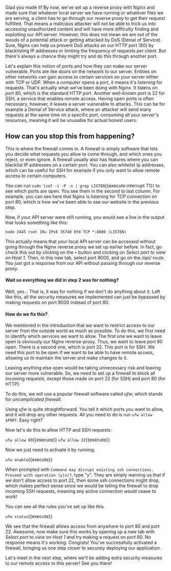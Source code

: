 Glad you made it! By now, we've set up a reverse proxy with Nginx and made sure that whatever local server we have running or whatever files we are serving, a client has to go through our reverse proxy to get their request fulfilled. That means a malicious attacker will not be able to trick us into accessing unauthorized content and will have more difficulty finding and exploiting our API server. However, this does not mean we are out of the woods of a potential attack or getting attacked by DoS (Denial of Service). Sure, Nginx can help us prevent DoS attacks on our HTTP port (80) by blacklisting IP addresses or limiting the frequency of requests per client. But there's always a chance they might try and do this through another port.

Let's explain this notion of ports and how they can make our server vulnerable. Ports are like doors on the network to our server. Entities on other networks can gain access to certain services on your server either with TCP or UDP. When a computer opens a port, it means it's listening for requests. That's actually what we've been doing with Nginx. It listens on port 80, which is the standard HTTP port. Another well-known port is 22 for SSH, a service that enables remote access. Having open ports is often necessary, however, it leaves a server vulnerable to attacks. This can be for example a Denial of Service attack, where an attacker will send many requests at the same time on a specific port, consuming all your server's resources, meaning it will be unusable for actual honest users.

## How can you stop this from happening?

This is where the firewall comes in. A firewall is simply software that lets you decide what requests you allow to come through, and which ones you reject, or even ignore. A firewall usually also has features where you can blacklist IP addresses on a certain port. You can also whitelist Ip addresses, which can be useful for SSH for example if you only want to allow remote access to certain computers.

You can run `sudo lsof -i -P -n | grep LISTEN`{{execute interrupt T1}} to see which ports are open. You see them in the second to last column. For example, you can see here that Nginx is listening for TCP connection on port 80, which is how we've been able to see our website in the previous step.

Now, if your API server were still running, you would see a line in the output that looks something like this:

`node 2445 root 19u IPv6 35748 0t0 TCP *:8000 (LISTEN)`

This actually means that your local API server can be accessed without going through the Nginx reverse proxy we set up earlier before. In fact, go check this out by clicking on the `+` button and clicking on _Select port to view on Host 1_. Then, in this new tab, select port 8000, and go on the _/api/_ route. You just got a response from our API without passing through our reverse proxy.

#### Wait so everything we did in step 2 was for nothing?

Well, yes... That is, it was for nothing if we don't do anything about it. Left like this, all the security measures we implemented can just be bypassed by making requests on port 8000 instead of port 80.

#### How do we fix this?

We mentioned in the introduction that we want to restrict access to our server from the outside world as much as possible. To do this, we first need to identify which services we want to allow. The first one we want to leave open is obviously our Nginx reverse-proxy. Thus, we want to leave port 80 open. There is a second one, which is port 22. This port is for SSH. We need this port to be open if we want to be able to have remote access, allowing us to maintain the server and make changes to it.

Leaving anything else open would be taking unnecessary risk and leaving our server more vulnerable. So, we need to set up a firewall to block all incoming requests, except those made on port 22 (for SSH) and port 80 (for HTTP).

To do this, we will use a popular firewall software called _ufw_, which stands for _uncomplicated firewall_.

Using _ufw_ is quite straightforward. You tell it which ports you want to allow, and it will drop any other requests. All you need to do is run `ufw allow $PORT`. Easy right?

Now let's do this to allow HTTP and SSH requests:

`ufw allow 80`{{execute}}
`ufw allow 22`{{execute}}

Now we just need to activate it by running:

`ufw enable`{{execute}}

When prompted with `Command may disrupt existing ssh connections. Proceed with operation (y|n)?`, type "y". They are simply warning us that if we don't allow access to port 22, then some ssh connections might drop, which makes perfect sense since we would be telling the firewall to drop incoming SSH requests, meaning any active connection would cease to work!

You can see all the rules you've set up like this

`ufw status`{{execute}}

We see that the firewall allows access from anywhere to port 80 and port 22. Awesome, now make sure this works by opening up a new tab with _Select port to view on Host 1_ and try making a request on port 80. No response means it's working. Congrats! You've successfully activated a firewall, bringing us one step closer to securely deploying our application.

Let's meet in the next step, where we'll be adding extra security measures to our remote access to this server! See you there!